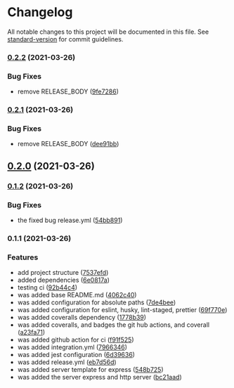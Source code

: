 # Changelog

All notable changes to this project will be documented in this file. See [standard-version](https://github.com/conventional-changelog/standard-version) for commit guidelines.

### [0.2.2](https://github.com/Alver23/node-typescript-template/compare/v0.2.1...v0.2.2) (2021-03-26)


### Bug Fixes

* remove RELEASE_BODY ([9fe7286](https://github.com/Alver23/node-typescript-template/commit/9fe7286f41b7c8789fb4d1c4712c797759c09c11))

### [0.2.1](https://github.com/Alver23/node-typescript-template/compare/v0.1.3...v0.2.1) (2021-03-26)


### Bug Fixes

* remove RELEASE_BODY ([dee91bb](https://github.com/Alver23/node-typescript-template/commit/dee91bb0517a588a0d0df4b5ba34a82961d53fef))

## [0.2.0](https://github.com/Alver23/node-typescript-template/compare/v0.1.2...v0.2.0) (2021-03-26)

### [0.1.2](https://github.com/Alver23/node-typescript-template/compare/v0.1.1...v0.1.2) (2021-03-26)

### Bug Fixes

* the fixed bug release.yml ([54bb891](https://github.com/Alver23/node-typescript-template/commit/54bb891d2154f060f19f8e8089f54bed1e40aa37))


### 0.1.1 (2021-03-26)


### Features

* add project structure ([7537efd](https://github.com/Alver23/node-typescript-template/commit/7537efdf20c0eb2162940b8d5a92da8fbd1ac1c0))
* added dependencies ([6e0817a](https://github.com/Alver23/node-typescript-template/commit/6e0817a16b5e58c67d85337b8c0613f0c980c7a1))
* testing ci ([92b44c4](https://github.com/Alver23/node-typescript-template/commit/92b44c40f32463d7b691e55e8b405e7012c0b4ce))
* was added base README.md ([4062c40](https://github.com/Alver23/node-typescript-template/commit/4062c40b5aab391da34b27a5b1a6366bde593a4e))
* was added configuration for absolute paths ([7de4bee](https://github.com/Alver23/node-typescript-template/commit/7de4bee5576e3e01b237659b198c736f5f71586e))
* was added configuration for eslint, husky, lint-staged, prettier ([69f770e](https://github.com/Alver23/node-typescript-template/commit/69f770e75754ba587760c2fa71ee9a183d9c5094))
* was added coveralls dependency ([1778b39](https://github.com/Alver23/node-typescript-template/commit/1778b39309d9217c7784fa652443d667a1fb0ce8))
* was added coveralls, and badges the git hub actions, and coverall ([a23fa71](https://github.com/Alver23/node-typescript-template/commit/a23fa71f281d747158d7575774ebc87c6cb5c597))
* was added github action for ci ([f91f525](https://github.com/Alver23/node-typescript-template/commit/f91f525ad3dd46b217f89c95fb4ac90d72f5a65b))
* was added integration.yml ([7966346](https://github.com/Alver23/node-typescript-template/commit/79663465e7861d38a64320c3398e24c48eca11f1))
* was added jest configuration ([6d39636](https://github.com/Alver23/node-typescript-template/commit/6d39636b6983f056d7d18763e891abc08b248705))
* was added release.yml ([eb7d56d](https://github.com/Alver23/node-typescript-template/commit/eb7d56d2ee21fb5b094c36a27cdfdf9a5e932ff9))
* was added server template for express ([548b725](https://github.com/Alver23/node-typescript-template/commit/548b725e776610531ab2162b4392e5dc4985a4d2))
* was added the server express and http server ([bc21aad](https://github.com/Alver23/node-typescript-template/commit/bc21aad58b18bcdb09ba3e562cccf1c425c146ff))
